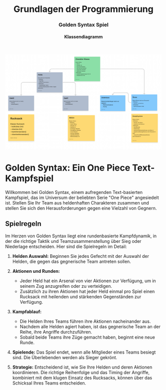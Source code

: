 <h1 align="center">Grundlagen der Programmierung</h1>
<h3 align="center">Golden Syntax Spiel</h3>
<h4 align="center">Klassendiagramm</h4>
<br>

<p align="center">
  <img src="img/img123.png" alt="Klassendiagramm"/>
</p>

# Golden Syntax: Ein One Piece Text-Kampfspiel

Willkommen bei Golden Syntax, einem aufregenden Text-basierten Kampfspiel, das im Universum der beliebten Serie "One Piece" angesiedelt ist. Stellen Sie Ihr Team aus heldenhaften Charakteren zusammen und stellen Sie sich den Herausforderungen gegen eine Vielzahl von Gegnern.

## Spielregeln

Im Herzen von Golden Syntax liegt eine rundenbasierte Kampfdynamik, in der die richtige Taktik und Teamzusammenstellung über Sieg oder Niederlage entscheiden. Hier sind die Spielregeln im Detail:

1. **Helden Auswahl:**
   Beginnen Sie jedes Gefecht mit der Auswahl der Helden, die gegen das gegnerische Team antreten sollen.

2. **Aktionen und Runden:**
    - Jeder Held hat ein Arsenal von vier Aktionen zur Verfügung, um in seinem Zug anzugreifen oder zu verteidigen.
    - Zusätzlich zu ihren Aktionen hat jeder Held einmal pro Spiel einen Rucksack mit heilenden und stärkenden Gegenständen zur Verfügung.

3. **Kampfablauf:**
    - Die Helden Ihres Teams führen ihre Aktionen nacheinander aus.
    - Nachdem alle Helden agiert haben, ist das gegnerische Team an der Reihe, ihre Angriffe durchzuführen.
    - Sobald beide Teams ihre Züge gemacht haben, beginnt eine neue Runde.

4. **Spielende:**
   Das Spiel endet, wenn alle Mitglieder eines Teams besiegt sind. Die Überlebenden werden als Sieger gekrönt.

5. **Strategie:**
   Entscheidend ist, wie Sie Ihre Helden und deren Aktionen koordinieren. Die richtige Reihenfolge und das Timing der Angriffe, kombiniert mit dem klugen Einsatz des Rucksacks, können über das Schicksal Ihres Teams entscheiden.


